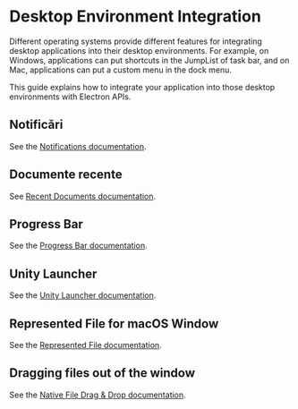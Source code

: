 # Desktop Environment Integration

Different operating systems provide different features for integrating desktop applications into their desktop environments. For example, on Windows, applications can put shortcuts in the JumpList of task bar, and on Mac, applications can put a custom menu in the dock menu.

This guide explains how to integrate your application into those desktop environments with Electron APIs.

## Notificări

See the [Notifications documentation](notifications.md).

## Documente recente

See [Recent Documents documentation](recent-documents.md).

## Progress Bar

See the [Progress Bar documentation](progress-bar.md).

## Unity Launcher

See the [Unity Launcher documentation][unity-launcher].

## Represented File for macOS Window

See the [Represented File documentation](represented-file.md).

## Dragging files out of the window

See the [Native File Drag & Drop documentation](native-file-drag-drop.md).

[unity-launcher]: https://help.ubuntu.com/community/UnityLaunchersAndDesktopFiles#Adding_shortcuts_to_a_launcher
